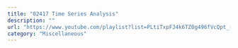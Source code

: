 ```yaml
---
title: "02417 Time Series Analysis"
description: ""
url: "https://www.youtube.com/playlist?list=PLtiTxpFJ4k6TZ0g496fVcQpt_-XJRNkbi"
category: "Miscellaneous"
---
```

